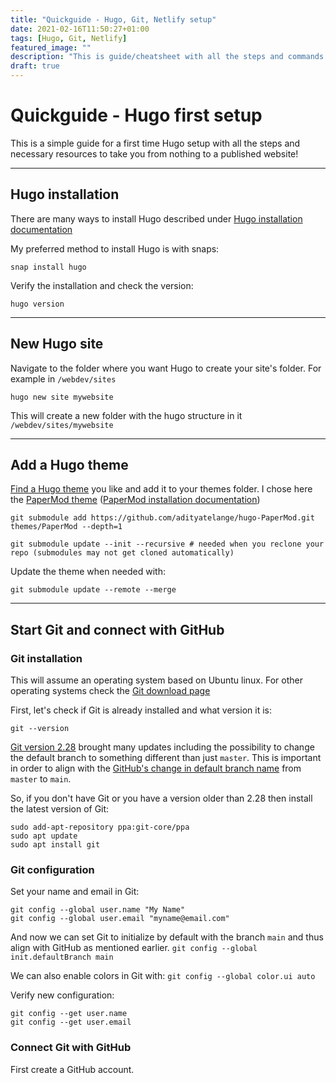 ```yaml
---
title: "Quickguide - Hugo, Git, Netlify setup"
date: 2021-02-16T11:50:27+01:00
tags: [Hugo, Git, Netlify]
featured_image: ""
description: "This is guide/cheatsheet with all the steps and commands to install Hugo, Git and deploy with Netlify."
draft: true
---
```


# Quickguide - Hugo first setup

This is a simple guide for a first time Hugo setup with all the steps and necessary resources to take you from nothing to a published website!

***

## Hugo installation

There are many ways to install Hugo described under [Hugo installation documentation](https://gohugo.io/getting-started/installing)

My preferred method to install Hugo is with snaps:

`snap install hugo`

Verify the installation and check the version:

`hugo version`

***

## New Hugo site

Navigate to the folder where you want Hugo to create your site's folder. For example in `/webdev/sites`

`hugo new site mywebsite`

This will create a new folder with the hugo structure in it `/webdev/sites/mywebsite`

***

## Add a Hugo theme

[Find a Hugo theme](https://themes.gohugo.io) you like and add it to your themes folder. I chose here the [PaperMod theme](https://themes.gohugo.io/hugo-papermod/) ([PaperMod installation documentation](https://github.com/adityatelange/hugo-PaperMod/wiki/Installation))

`git submodule add https://github.com/adityatelange/hugo-PaperMod.git themes/PaperMod --depth=1`

`git submodule update --init --recursive # needed when you reclone your repo (submodules may not get cloned automatically)`

Update the theme when needed with:

`git submodule update --remote --merge`

***

## Start Git and connect with GitHub

### Git installation

This will assume an operating system based on Ubuntu linux. For other operating systems check the [Git download page](https://git-scm.com/downloads)

First, let's check if Git is already installed and what version it is:

`git --version`

[Git version 2.28](https://github.blog/2020-07-27-highlights-from-git-2-28/) brought many updates including the possibility to change the default branch to something different than just `master`. This is important in order to align with the [GitHub's change in default branch name](https://github.com/github/renaming) from `master` to `main`. 

So, if you don't have Git or you have a version older than 2.28 then install the latest version of Git:

```
sudo add-apt-repository ppa:git-core/ppa
sudo apt update
sudo apt install git
```

### Git configuration

Set your name and email in Git:
```
git config --global user.name "My Name"
git config --global user.email "myname@email.com"
```

And now we can set Git to initialize by default with the branch `main` and thus align with GitHub as mentioned earlier.
`git config --global init.defaultBranch main`

We can also enable colors in Git with:
`git config --global color.ui auto`

Verify new configuration:
```
git config --get user.name
git config --get user.email
```

### Connect Git with GitHub

First create a GitHub account.
